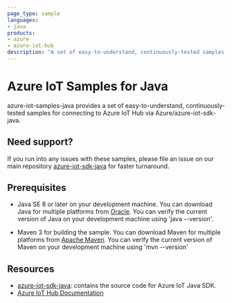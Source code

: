 ```yaml
---
page_type: sample
languages:
- java
products:
- azure
- azure-iot-hub
description: "A set of easy-to-understand, continuously-tested samples for connecting to Azure IoT Hub via Azure/azure-iot-sdk-java. Quickstarts/simulated-device-2 folder is where the code for simulated crane reside."
---
```


# Azure IoT Samples for Java

azure-iot-samples-java provides a set of easy-to-understand, continuously-tested samples for connecting to Azure IoT Hub via Azure/azure-iot-sdk-java.

## Need support?
If you run into any issues with these samples, please file an issue on our main repository [azure-iot-sdk-java](https://github.com/Azure/azure-iot-sdk-java) for faster turnaround.

## Prerequisites

- Java SE 8 or later on your development machine.  You can download Java for multiple platforms from [Oracle](http://www.oracle.com/technetwork/java/javase/downloads/index.html).  You can verify the current version of Java on your development machine using 'java --version'.

- Maven 3 for building the sample.  You can download Maven for multiple platforms from [Apache Maven](https://maven.apache.org/download.cgi).  You can verify the current version of Maven on your development machine using 'mvn --version'

## Resources

- [azure-iot-sdk-java](https://github.com/Azure/azure-iot-sdk-java): contains the source code for Azure IoT Java SDK.
- [Azure IoT Hub Documentation](https://docs.microsoft.com/azure/iot-hub/)
